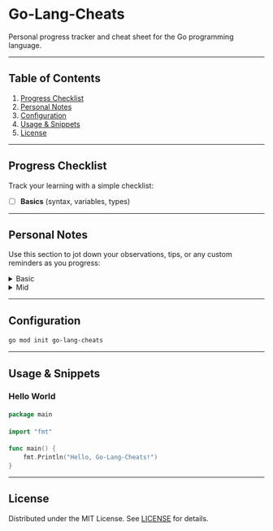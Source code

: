# Go-Lang-Cheats

Personal progress tracker and cheat sheet for the Go programming language.

---

## Table of Contents

1. [Progress Checklist](#progress-checklist)
2. [Personal Notes](#personal-notes)
3. [Configuration](#configuration)
4. [Usage & Snippets](#usage--snippets)
5. [License](#license)

---

## Progress Checklist

Track your learning with a simple checklist:

- [ ] **Basics** (syntax, variables, types)

---

## Personal Notes

Use this section to jot down your observations, tips, or any custom reminders as you progress:

<details>
<summary>Basic</summary>

- fmt is formatter  
- println auto-creates the new line  
- printf for using with vars  
- <code>:=</code> sugar syntax can be used for assigning vars directly (but not const)  
- defining int types explicitly for robust code  
- the data type should be in same format when performing any  

</details>

<details>
<summary>Mid</summary>

- Arrays require fixed size; not flexible for unknown lengths  
```go
var someThing [50]string
someThing[0] = var1 + "" + var2
```
- Slices are dynamic arrays; no fixed size needed  
```go
var someThing []string
someThing = append(someThing, "value")
```
- Blank identifier "_" when we want to ignore something or when we expect a value, that we dont need  

![Slice Data Method](sources/sliceData.png)
- Unlimited else-if statements in b/w, if/else statements

</details>

---

## Configuration

```bash
go mod init go-lang-cheats
```

---

## Usage & Snippets

### Hello World

```go
package main

import "fmt"

func main() {
    fmt.Println("Hello, Go-Lang-Cheats!")
}
```

---

## License

Distributed under the MIT License. See [LICENSE](LICENSE) for details.